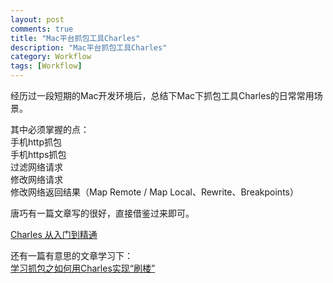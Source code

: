 ```yaml
---
layout: post
comments: true
title: "Mac平台抓包工具Charles"
description: "Mac平台抓包工具Charles"
category: Workflow
tags: [Workflow]
---
```



经历过一段短期的Mac开发环境后，总结下Mac下抓包工具Charles的日常常用场景。

其中必须掌握的点：    
手机http抓包    
手机https抓包    
过滤网络请求    
修改网络请求    
修改网络返回结果（Map Remote / Map Local、Rewrite、Breakpoints）    

<!--more-->


唐巧有一篇文章写的很好，直接借鉴过来即可。

[Charles 从入门到精通](https://blog.devtang.com/2015/11/14/charles-introduction/)

还有一篇有意思的文章学习下：    
[学习抓包之如何用Charles实现“刷楼”](https://blog.csdn.net/XieYupeng520/article/details/50251449)

